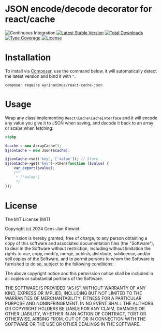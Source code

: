 # JSON encode/decode decorator for react/cache

![Continuous Integration](https://github.com/wyrihaximus/reactphp-cache-json/workflows/Continuous%20Integration/badge.svg)
[![Latest Stable Version](https://poser.pugx.org/wyrihaximus/react-cache-json/v/stable.png)](https://packagist.org/packages/wyrihaximus/react-cache-json)
[![Total Downloads](https://poser.pugx.org/wyrihaximus/react-cache-json/downloads.png)](https://packagist.org/packages/wyrihaximus/react-cache-json/stats)
[![Type Coverage](https://shepherd.dev/github/WyriHaximus/reactphp-cache-json/coverage.svg)](https://shepherd.dev/github/WyriHaximus/reactphp-cache-json)
[![License](https://poser.pugx.org/wyrihaximus/react-cache-json/license.png)](https://packagist.org/packages/wyrihaximus/react-cache-json)

# Installation

To install via [Composer](http://getcomposer.org/), use the command below, it will automatically detect the latest version and bind it with `^`.

```
composer require wyrihaximus/react-cache-json
```

# Usage

Wrap any class implementing `React\Cache\CacheInterface` and it will encode any value you give it to JSON when saving, and decode it back to an array or scalar when fetching:

```php
<?php

$cache = new ArrayCache();
$jsonCache = new Json($cache);

$jsonCache->set('key', ['value']); // Store
$jsonCache->get('key')->then(function ($value) {
    var_export($value);
    /**
     * ['value']
     */
});

```

# License

The MIT License (MIT)

Copyright (c) 2024 Cees-Jan Kiewiet

Permission is hereby granted, free of charge, to any person obtaining a copy
of this software and associated documentation files (the "Software"), to deal
in the Software without restriction, including without limitation the rights
to use, copy, modify, merge, publish, distribute, sublicense, and/or sell
copies of the Software, and to permit persons to whom the Software is
furnished to do so, subject to the following conditions:

The above copyright notice and this permission notice shall be included in all
copies or substantial portions of the Software.

THE SOFTWARE IS PROVIDED "AS IS", WITHOUT WARRANTY OF ANY KIND, EXPRESS OR
IMPLIED, INCLUDING BUT NOT LIMITED TO THE WARRANTIES OF MERCHANTABILITY,
FITNESS FOR A PARTICULAR PURPOSE AND NONINFRINGEMENT. IN NO EVENT SHALL THE
AUTHORS OR COPYRIGHT HOLDERS BE LIABLE FOR ANY CLAIM, DAMAGES OR OTHER
LIABILITY, WHETHER IN AN ACTION OF CONTRACT, TORT OR OTHERWISE, ARISING FROM,
OUT OF OR IN CONNECTION WITH THE SOFTWARE OR THE USE OR OTHER DEALINGS IN THE
SOFTWARE.
